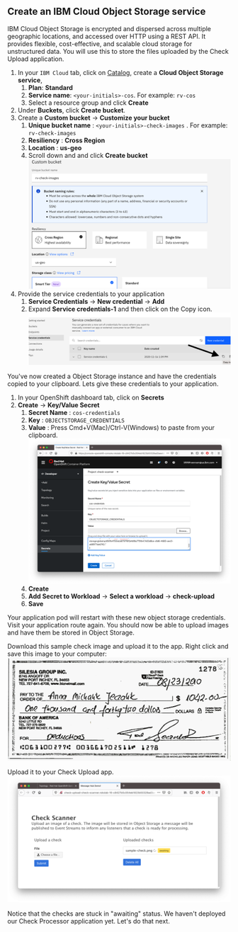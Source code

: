## Create an IBM Cloud Object Storage service

IBM Cloud Object Storage is encrypted and dispersed across multiple geographic locations, and accessed over HTTP using a REST API. It provides flexible, cost-effective, and scalable cloud storage for unstructured data. You will use this to store the files uploaded by the Check Upload application.

1. In your `IBM Cloud` tab, click on [Catalog](https://cloud.ibm.com/catalog), create a **Cloud Object Storage service**,
   1. **Plan**: **Standard**
   2. **Service name**: `<your-initials>-cos`. For example: `rv-cos`
   3. Select a resource group and click **Create**
2. Under **Buckets**, click **Create bucket**.
3. Create a **Custom bucket** -> **Customize your bucket** 
   1. **Unique bucket name** : `<your-initials>-check-images` . For example: `rv-check-images`
   2. **Resiliency** : **Cross Region** 
   3. **Location** : **us-geo**  
   4. Scroll down and and click **Create bucket**
   ![](../assets/cos-bucket-create.png)
4. Provide the service credentials to your application
   1. **Service Credentials** -> **New credential** -> **Add**
   2. Expand **Service credentials-1** and then click on the Copy icon.
   ![copy cos credential](../assets/copy-cos-credential.png)

You've now created a Object Storage instance and have the credentials copied to your clipboard. Lets give these credentials to your application.

1. In your OpenShift dashboard tab, click on **Secrets** 
2. **Create** -> **Key/Value Secret**
   1. **Secret Name** : `cos-credentials`
   2. **Key** : `OBJECTSTORAGE_CREDENTIALS`
   3. **Value** : Press Cmd+V(Mac)/Ctrl-V(Windows) to paste from your clipboard. 
   ![paste cos credential](../assets/paste-cos-credential.png)
   4. **Create**
   5. **Add Secret to Workload** -> **Select a workload** -> **check-upload**
   6. **Save**
   
<!-- Create another secret for the bucket name:

1. Click on **Secrets** 
2. **Create** -> **Key/Value Secret**
   1. **Secret Name** : `cos-bucketname`
   2. **Key** : `COSBUCKETNAME`
   3. **Value** : Enter the value you set for the bucket name above
   ![paste cos credential](../assets/paste-cos-bucket.png)
   1. **Create**
   2. **Add Secret to Workload** -> **Select a workload** -> **check-upload**
   3. **Save** -->
   
Your application pod will restart with these new object storage credentials. Visit your application route again. You should now be able to upload images and have them be stored in Object Storage. 

Download this sample check image and upload it to the app. Right click and save this image to your computer:
![sample check](../assets/sample-check.png)

Upload it to your Check Upload app.
![check-upload-check1](../assets/check-upload-check1.png)

Notice that the checks are stuck in "awaiting" status. We haven't deployed our Check Processor application yet. Let's do that next.